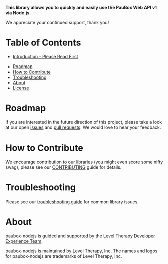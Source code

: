 **This library allows you to quickly and easily use the PauBox Web API v1 via Node.js.**

We appreciate your continued support, thank you!

# Table of Contents

* [Introduction - Please Read First](#introduction)
<!-- * [Announcements](#announcements) -->
* [Roadmap](#roadmap)
* [How to Contribute](#contribute)
* [Troubleshooting](#troubleshooting)
* [About](#about)
* [License](#license)

<a name="roadmap"></a>
# Roadmap

If you are interested in the future direction of this project, please take a look at our open [issues](https://github.com/Withinapp/paubox-nodejs/issues) and [pull requests](https://github.com/Withinapp/paubox-nodejs/pulls). We would love to hear your feedback.


<a name="contribute"></a>
# How to Contribute

We encourage contribution to our libraries (you might even score some nifty swag), please see our [CONTRIBUTING](https://github.com/Withinapp/paubox-nodejs/blob/master/CONTRIBUTING.md) guide for details.

# Troubleshooting

Please see our [troubleshooting guide](https://github.com/Withinapp/paubox-nodejs/blob/master/TROUBLESHOOTING.md) for common library issues.

<a name="about"></a>
# About

paubox-nodejs is guided and supported by the Level Therapy [Developer Experience Team](mailto:founders@trylevel.com).

paubox-nodejs is maintained by Level Therapy, Inc. The names and logos for paubox-nodejs are trademarks of Level Therapy, Inc.
